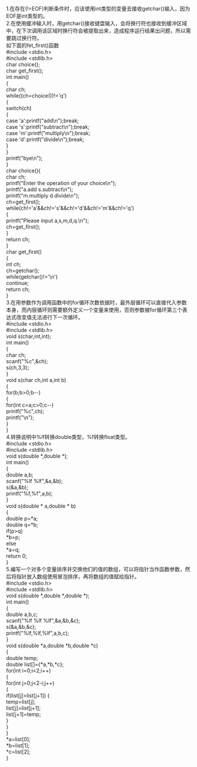 1.在存在(!=EOF)判断条件时，应该使用int类型的变量去接收getchar()输入，因为EOF是int类型的。  
2.在使用缓冲输入时，用getchar()接收键盘输入，会将换行符也接收到缓冲区域中，在下次调用该区域时换行符会被提取出来，造成程序运行结果出问题，所以需要跳过换行符。  
如下面的fet_first()函数  
#include <stdio.h>  
#include <stdlib.h>  
char choice();  
char get_first();  
int main()  
{  
    char ch;  
    while((ch=choice())!='q')  
    {  
        switch(ch)  
        {  
            case 'a':printf("add\n");break;  
            case 's':printf("subtract\n");break;  
            case 'm':printf("multiply\n");break;  
            case 'd':printf("divide\n");break;  
        }  
    }  
    printf("bye\n");  
}  
char choice(){  
    char ch;  
    printf("Enter the operation of your choice\n");  
    printf("a.add             s.subtract\n");  
    printf("m.multiply        d.divide\n");  
    ch=get_first();  
    while(ch!='a'&&ch!='s'&&ch!='d'&&ch!='m'&&ch!='q')  
    {  
        printf("Please input a,s,m,d,q.\n");  
        ch=get_first();  
    }  
    return ch;  
}  
char get_first()  
{  
    int ch;  
    ch=getchar();  
    while(getchar()!='\n')  
        continue;  
    return ch;  
}  
3.在用参数作为调用函数中的for循环次数依据时，最外层循环可以直接代入参数本身，而内层循环则需要额外定义一个变量来使用，否则参数被for循环第三个表达式改变值无法进行下一次循环。  
#include <stdio.h>  
#include <stdlib.h>  
void s(char,int,int);  
int main()  
{  
    char ch;  
    scanf("%c",&ch);  
    s(ch,3,3);  
}  
void s(char ch,int a,int b)  
{  
    for(b;b>0;b--)  
    {  
        for(int c=a;c>0;c--)  
            printf("%c",ch);  
        printf("\n");  
    }  
}   
4.转换说明中%lf转换double类型，%f转换float类型。  
#include <stdio.h>  
#include <stdlib.h>  
void s(double *,double *);  
int main()  
{  
    double a,b;  
    scanf("%lf %lf",&a,&b);  
    s(&a,&b);  
    printf("%f,%f",a,b);  
}  
void s(double * a,double * b)  
{  
    double p=*a;  
    double q=*b;  
    if(p>q)  
        *b=p;  
    else  
        *a=q;  
    return 0;  
}  
5.编写一个对多个变量排序并交换他们的值的数组，可以将指针当作函数参数，然后将指针放入数组使用冒泡排序，再将数组的值赋给指针。  
#include <stdio.h>  
#include <stdlib.h>  
void s(double *,double *,double *);  
int main()  
{  
    double a,b,c;  
    scanf("%lf %lf %lf",&a,&b,&c);  
    s(&a,&b,&c);  
    printf("%lf,%lf,%lf",a,b,c);  
}  
void s(double *a,double *b,double *c)  
{  
    double temp;  
    double list[]={*a,*b,*c};  
    for(int i=0;i<2;i++)  
    {  
        for(int j=0;j<2-i;j++)  
        {  
            if(list[j]>list[j+1]) 
            {  
                temp=list[j];  
                list[j]=list[j+1];  
                list[j+1]=temp;  
            }  
        }  
    }  
    *a=list[0];  
    *b=list[1];  
    *c=list[2];  
}  
